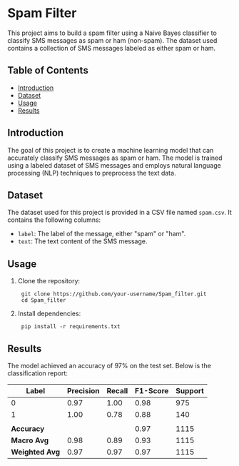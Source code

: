 # Spam Filter 
This project aims to build a spam filter using a Naive Bayes classifier to classify SMS messages as spam or ham (non-spam). The dataset used contains a collection of SMS messages labeled as either spam or ham.

## Table of Contents
- [Introduction](#introduction)
- [Dataset](#dataset)
- [Usage](#usage)
- [Results](#results)

## Introduction
The goal of this project is to create a machine learning model that can accurately classify SMS messages as spam or ham. The model is trained using a labeled dataset of SMS messages and employs natural language processing (NLP) techniques to preprocess the text data.

## Dataset
The dataset used for this project is provided in a CSV file named `spam.csv`. It contains the following columns:
- `label`: The label of the message, either "spam" or "ham".
- `text`: The text content of the SMS message.

## Usage
1. Clone the repository:
   ```
    git clone https://github.com/your-username/Spam_filter.git
    cd Spam_filter
   ```
2. Install dependencies:
   ```
    pip install -r requirements.txt
   ```
   
## Results
The model achieved an accuracy of 97% on the test set.
Below is the classification report:

| Label | Precision | Recall | F1-Score | Support |
|-------|------------|--------|----------|---------|
| 0     | 0.97       | 1.00   | 0.98     | 975     |
| 1     | 1.00       | 0.78   | 0.88     | 140     |
|       |            |        |          |         |
| **Accuracy**    |            |        | 0.97     | 1115   |
| **Macro Avg**   | 0.98       | 0.89   | 0.93     | 1115   |
| **Weighted Avg**| 0.97       | 0.97   | 0.97     | 1115   |

